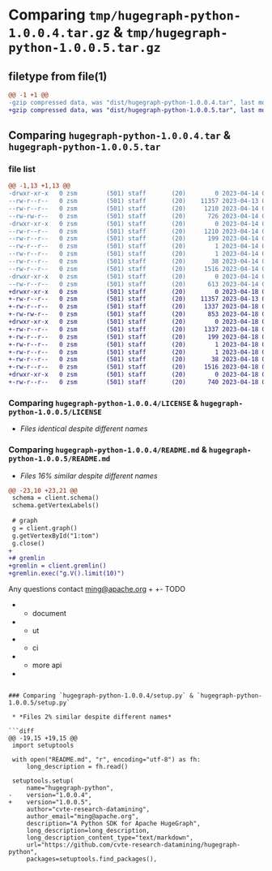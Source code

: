 # Comparing `tmp/hugegraph-python-1.0.0.4.tar.gz` & `tmp/hugegraph-python-1.0.0.5.tar.gz`

## filetype from file(1)

```diff
@@ -1 +1 @@
-gzip compressed data, was "dist/hugegraph-python-1.0.0.4.tar", last modified: Fri Apr 14 07:59:24 2023, max compression
+gzip compressed data, was "dist/hugegraph-python-1.0.0.5.tar", last modified: Tue Apr 18 04:57:59 2023, max compression
```

## Comparing `hugegraph-python-1.0.0.4.tar` & `hugegraph-python-1.0.0.5.tar`

### file list

```diff
@@ -1,13 +1,13 @@
-drwxr-xr-x   0 zsm        (501) staff       (20)        0 2023-04-14 07:59:24.380616 hugegraph-python-1.0.0.4/
--rw-r--r--   0 zsm        (501) staff       (20)    11357 2023-04-13 09:41:34.000000 hugegraph-python-1.0.0.4/LICENSE
--rw-r--r--   0 zsm        (501) staff       (20)     1210 2023-04-14 07:59:24.380208 hugegraph-python-1.0.0.4/PKG-INFO
--rw-rw-r--   0 zsm        (501) staff       (20)      726 2023-04-14 07:56:21.000000 hugegraph-python-1.0.0.4/README.md
-drwxr-xr-x   0 zsm        (501) staff       (20)        0 2023-04-14 07:59:24.378862 hugegraph-python-1.0.0.4/hugegraph_python.egg-info/
--rw-r--r--   0 zsm        (501) staff       (20)     1210 2023-04-14 07:59:24.000000 hugegraph-python-1.0.0.4/hugegraph_python.egg-info/PKG-INFO
--rw-r--r--   0 zsm        (501) staff       (20)      199 2023-04-14 07:59:24.000000 hugegraph-python-1.0.0.4/hugegraph_python.egg-info/SOURCES.txt
--rw-r--r--   0 zsm        (501) staff       (20)        1 2023-04-14 07:59:24.000000 hugegraph-python-1.0.0.4/hugegraph_python.egg-info/dependency_links.txt
--rw-r--r--   0 zsm        (501) staff       (20)        1 2023-04-14 07:59:24.000000 hugegraph-python-1.0.0.4/hugegraph_python.egg-info/top_level.txt
--rw-r--r--   0 zsm        (501) staff       (20)       38 2023-04-14 07:59:24.380715 hugegraph-python-1.0.0.4/setup.cfg
--rw-r--r--   0 zsm        (501) staff       (20)     1516 2023-04-14 07:59:05.000000 hugegraph-python-1.0.0.4/setup.py
-drwxr-xr-x   0 zsm        (501) staff       (20)        0 2023-04-14 07:59:24.379256 hugegraph-python-1.0.0.4/test/
--rw-r--r--   0 zsm        (501) staff       (20)      613 2023-04-14 07:43:44.000000 hugegraph-python-1.0.0.4/test/test.py
+drwxr-xr-x   0 zsm        (501) staff       (20)        0 2023-04-18 04:57:59.532528 hugegraph-python-1.0.0.5/
+-rw-r--r--   0 zsm        (501) staff       (20)    11357 2023-04-13 09:41:34.000000 hugegraph-python-1.0.0.5/LICENSE
+-rw-r--r--   0 zsm        (501) staff       (20)     1337 2023-04-18 04:57:59.532228 hugegraph-python-1.0.0.5/PKG-INFO
+-rw-rw-r--   0 zsm        (501) staff       (20)      853 2023-04-18 04:57:38.000000 hugegraph-python-1.0.0.5/README.md
+drwxr-xr-x   0 zsm        (501) staff       (20)        0 2023-04-18 04:57:59.531256 hugegraph-python-1.0.0.5/hugegraph_python.egg-info/
+-rw-r--r--   0 zsm        (501) staff       (20)     1337 2023-04-18 04:57:59.000000 hugegraph-python-1.0.0.5/hugegraph_python.egg-info/PKG-INFO
+-rw-r--r--   0 zsm        (501) staff       (20)      199 2023-04-18 04:57:59.000000 hugegraph-python-1.0.0.5/hugegraph_python.egg-info/SOURCES.txt
+-rw-r--r--   0 zsm        (501) staff       (20)        1 2023-04-18 04:57:59.000000 hugegraph-python-1.0.0.5/hugegraph_python.egg-info/dependency_links.txt
+-rw-r--r--   0 zsm        (501) staff       (20)        1 2023-04-18 04:57:59.000000 hugegraph-python-1.0.0.5/hugegraph_python.egg-info/top_level.txt
+-rw-r--r--   0 zsm        (501) staff       (20)       38 2023-04-18 04:57:59.532669 hugegraph-python-1.0.0.5/setup.cfg
+-rw-r--r--   0 zsm        (501) staff       (20)     1516 2023-04-18 04:57:46.000000 hugegraph-python-1.0.0.5/setup.py
+drwxr-xr-x   0 zsm        (501) staff       (20)        0 2023-04-18 04:57:59.531598 hugegraph-python-1.0.0.5/test/
+-rw-r--r--   0 zsm        (501) staff       (20)      740 2023-04-18 04:56:40.000000 hugegraph-python-1.0.0.5/test/test.py
```

### Comparing `hugegraph-python-1.0.0.4/LICENSE` & `hugegraph-python-1.0.0.5/LICENSE`

 * *Files identical despite different names*

### Comparing `hugegraph-python-1.0.0.4/README.md` & `hugegraph-python-1.0.0.5/README.md`

 * *Files 16% similar despite different names*

```diff
@@ -23,10 +23,21 @@
 schema = client.schema()
 schema.getVertexLabels()
 
 # graph
 g = client.graph()
 g.getVertexById("1:tom")
 g.close()
+
+# gremlin
+gremlin = client.gremlin()
+gremlin.exec("g.V().limit(10)")
 ```
 
 Any questions contact [ming@apache.org](ming@apache.org)
+
+- TODO
+    - document
+    - ut
+    - ci
+    - more api
+
```

### Comparing `hugegraph-python-1.0.0.4/setup.py` & `hugegraph-python-1.0.0.5/setup.py`

 * *Files 2% similar despite different names*

```diff
@@ -19,15 +19,15 @@
 import setuptools
 
 with open("README.md", "r", encoding="utf-8") as fh:
     long_description = fh.read()
 
 setuptools.setup(
     name="hugegraph-python",
-    version="1.0.0.4",
+    version="1.0.0.5",
     author="cvte-research-datamining",
     author_email="ming@apache.org",
     description="A Python SDK for Apache HugeGraph",
     long_description=long_description,
     long_description_content_type="text/markdown",
     url="https://github.com/cvte-research-datamining/hugegraph-python",
     packages=setuptools.find_packages(),
```


